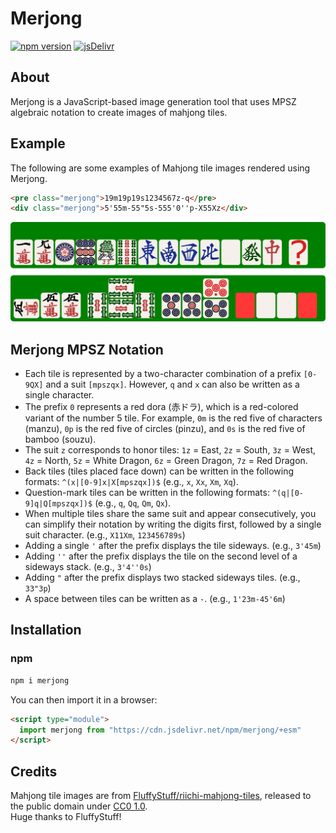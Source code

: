 # Merjong

[![npm version](https://img.shields.io/npm/v/merjong)](https://www.npmjs.com/package/merjong)
[![jsDelivr](https://data.jsdelivr.com/v1/package/npm/merjong/badge)](https://www.jsdelivr.com/package/npm/merjong)

## About

Merjong is a JavaScript-based image generation tool that uses MPSZ algebraic notation to create images of mahjong tiles.

## Example

The following are some examples of Mahjong tile images rendered using Merjong.  

```html
<pre class="merjong">19m19p19s1234567z-q</pre>
<div class="merjong">5'55m-55"5s-555'0''p-X55Xz</div>
```

![img/merjong-sample.png](https://raw.githubusercontent.com/merjong-js/merjong/refs/heads/main/img/merjong-sample.png)

## Merjong MPSZ Notation

- Each tile is represented by a two-character combination of a prefix `[0-9QX]` and a suit `[mpszqx]`. However, `q` and `x` can also be written as a single character.
- The prefix `0` represents a red dora (赤ドラ), which is a red-colored variant of the number 5 tile. For example, `0m` is the red five of characters (manzu), `0p` is the red five of circles (pinzu), and `0s` is the red five of bamboo (souzu).
- The suit `z` corresponds to honor tiles: `1z` = East, `2z` = South, `3z` = West, `4z` = North, `5z` = White Dragon, `6z` = Green Dragon, `7z` = Red Dragon.
- Back tiles (tiles placed face down) can be written in the following formats: `^(x|[0-9]x|X[mpszqx])$` (e.g., `x`, `Xx`, `Xm`, `Xq`).
- Question-mark tiles can be written in the following formats: `^(q|[0-9]q|Q[mpszqx])$` (e.g., `q`, `Qq`, `Qm`, `Qx`).
- When multiple tiles share the same suit and appear consecutively, you can simplify their notation by writing the digits first, followed by a single suit character.  (e.g., `X11Xm`, `123456789s`)
- Adding a single `'` after the prefix displays the tile sideways. (e.g., `3'45m`)  
- Adding `''` after the prefix displays the tile on the second level of a sideways stack. (e.g., `3'4''0s`)  
- Adding `"` after the prefix displays two stacked sideways tiles. (e.g., `33"3p`)
- A space between tiles can be written as a `-`. (e.g., `1'23m-45'6m`)

## Installation

### npm

```sh
npm i merjong 
```

You can then import it in a browser:

```html
<script type="module">
  import merjong from "https://cdn.jsdelivr.net/npm/merjong/+esm"
</script>
```

## Credits

Mahjong tile images are from [FluffyStuff/riichi-mahjong-tiles](https://github.com/FluffyStuff/riichi-mahjong-tiles), released to the public domain under [CC0 1.0](https://creativecommons.org/publicdomain/zero/1.0/).  
Huge thanks to FluffyStuff!

